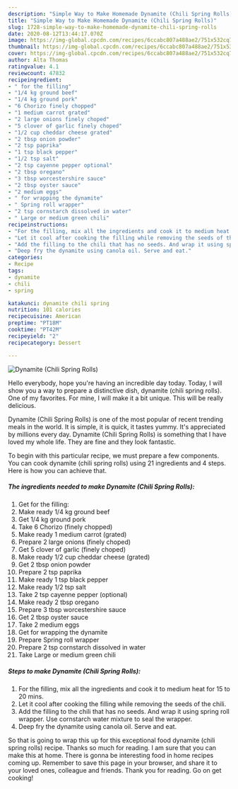 ```yaml
---
description: "Simple Way to Make Homemade Dynamite (Chili Spring Rolls)"
title: "Simple Way to Make Homemade Dynamite (Chili Spring Rolls)"
slug: 1728-simple-way-to-make-homemade-dynamite-chili-spring-rolls
date: 2020-08-12T13:44:17.070Z
image: https://img-global.cpcdn.com/recipes/6ccabc807a488ae2/751x532cq70/dynamite-chili-spring-rolls-recipe-main-photo.jpg
thumbnail: https://img-global.cpcdn.com/recipes/6ccabc807a488ae2/751x532cq70/dynamite-chili-spring-rolls-recipe-main-photo.jpg
cover: https://img-global.cpcdn.com/recipes/6ccabc807a488ae2/751x532cq70/dynamite-chili-spring-rolls-recipe-main-photo.jpg
author: Alta Thomas
ratingvalue: 4.1
reviewcount: 47832
recipeingredient:
- " for the filling"
- "1/4 kg ground beef"
- "1/4 kg ground pork"
- "6 Chorizo finely chopped"
- "1 medium carrot grated"
- "2 large onions finely choped"
- "5 clover of garlic finely choped"
- "1/2 cup cheddar cheese grated"
- "2 tbsp onion powder"
- "2 tsp paprika"
- "1 tsp black pepper"
- "1/2 tsp salt"
- "2 tsp cayenne pepper optional"
- "2 tbsp oregano"
- "3 tbsp worcestershire sauce"
- "2 tbsp oyster sauce"
- "2 medium eggs"
- " for wrapping the dynamite"
- " Spring roll wrapper"
- "2 tsp cornstarch dissolved in water"
- " Large or medium green chili"
recipeinstructions:
- "For the filling, mix all the ingredients and cook it to medium heat for 15 to 20 mins."
- "Let it cool after cooking the filling while removing the seeds of the chili."
- "Add the filling to the chili that has no seeds. And wrap it using spring roll wrapper. Use cornstarch water mixture to seal the wrapper."
- "Deep fry the dynamite using canola oil. Serve and eat."
categories:
- Recipe
tags:
- dynamite
- chili
- spring

katakunci: dynamite chili spring 
nutrition: 101 calories
recipecuisine: American
preptime: "PT18M"
cooktime: "PT42M"
recipeyield: "2"
recipecategory: Dessert

---
```



![Dynamite (Chili Spring Rolls)](https://img-global.cpcdn.com/recipes/6ccabc807a488ae2/751x532cq70/dynamite-chili-spring-rolls-recipe-main-photo.jpg)

Hello everybody, hope you're having an incredible day today. Today, I will show you a way to prepare a distinctive dish, dynamite (chili spring rolls). One of my favorites. For mine, I will make it a bit unique. This will be really delicious.

Dynamite (Chili Spring Rolls) is one of the most popular of recent trending meals in the world. It is simple, it is quick, it tastes yummy. It's appreciated by millions every day. Dynamite (Chili Spring Rolls) is something that I have loved my whole life. They are fine and they look fantastic.




To begin with this particular recipe, we must prepare a few components. You can cook dynamite (chili spring rolls) using 21 ingredients and 4 steps. Here is how you can achieve that.

<!--inarticleads1-->

##### The ingredients needed to make Dynamite (Chili Spring Rolls):

1. Get  for the filling:
1. Make ready 1/4 kg ground beef
1. Get 1/4 kg ground pork
1. Take 6 Chorizo (finely chopped)
1. Make ready 1 medium carrot (grated)
1. Prepare 2 large onions (finely choped)
1. Get 5 clover of garlic (finely choped)
1. Make ready 1/2 cup cheddar cheese (grated)
1. Get 2 tbsp onion powder
1. Prepare 2 tsp paprika
1. Make ready 1 tsp black pepper
1. Make ready 1/2 tsp salt
1. Take 2 tsp cayenne pepper (optional)
1. Make ready 2 tbsp oregano
1. Prepare 3 tbsp worcestershire sauce
1. Get 2 tbsp oyster sauce
1. Take 2 medium eggs
1. Get  for wrapping the dynamite
1. Prepare  Spring roll wrapper
1. Prepare 2 tsp cornstarch dissolved in water
1. Take  Large or medium green chili




<!--inarticleads2-->

##### Steps to make Dynamite (Chili Spring Rolls):

1. For the filling, mix all the ingredients and cook it to medium heat for 15 to 20 mins.
1. Let it cool after cooking the filling while removing the seeds of the chili.
1. Add the filling to the chili that has no seeds. And wrap it using spring roll wrapper. Use cornstarch water mixture to seal the wrapper.
1. Deep fry the dynamite using canola oil. Serve and eat.




So that is going to wrap this up for this exceptional food dynamite (chili spring rolls) recipe. Thanks so much for reading. I am sure that you can make this at home. There is gonna be interesting food in home recipes coming up. Remember to save this page in your browser, and share it to your loved ones, colleague and friends. Thank you for reading. Go on get cooking!
